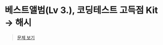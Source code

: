 # 베스트앨범(Lv 3.), 코딩테스트 고득점 Kit -> 해시
> [문제 보기](https://school.programmers.co.kr/learn/courses/30/lessons/42579)
